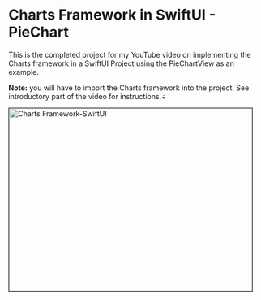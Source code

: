 # Charts Framework in SwiftUI - PieChart

This is the completed project for my YouTube video on implementing the Charts framework in a SwiftUI Project using the PieChartView as an example.

**Note:** you will have to import the Charts framework into the project.  See introductory part of the video for instructions.÷

<a href="http://www.youtube.com/watch?feature=player_embedded&v=csd7pyfEXgw
" target="_blank"><img src="http://img.youtube.com/vi/csd7pyfEXgw/0.jpg" 
alt="Charts Framework-SwiftUI" width="480" height="360" border="1" /></a>


